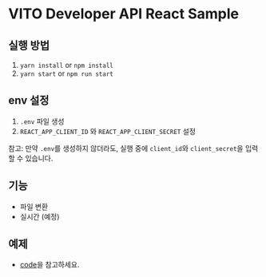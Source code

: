 # VITO Developer API React Sample

## 실행 방법

1. `yarn install` or `npm install`
2. `yarn start` or `npm run start`

## env 설정

1. `.env` 파일 생성
2. `REACT_APP_CLIENT_ID` 와 `REACT_APP_CLIENT_SECRET` 설정

참고: 만약 `.env`를 생성하지 않더라도, 실행 중에 `client_id`와 `client_secret`을 입력할 수 있습니다.

## 기능

- 파일 변환
- 실시간 (예정)

## 예제

- [code](https://github.com/rtzr/vito-api-react-sample/blob/master/src/App.tsx#L177)을 참고하세요.
